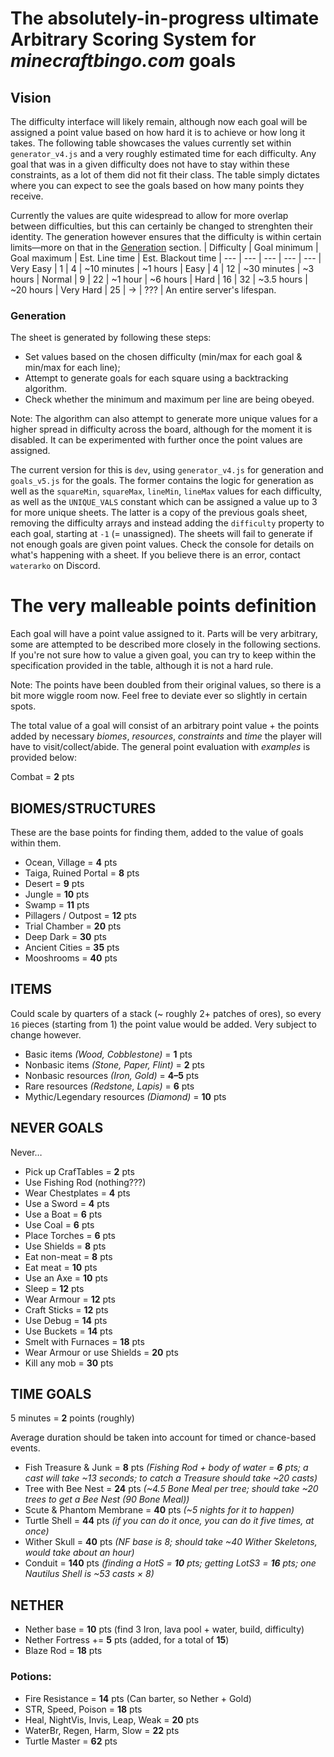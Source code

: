# The absolutely-in-progress ultimate **Arbitrary Scoring System** for *minecraftbingo.com* goals

## Vision
The difficulty interface will likely remain, although now each goal will be assigned a point value based on how hard it is to achieve or how long it takes. The following table showcases the values currently set within `generator_v4.js` and a very roughly estimated time for each difficulty. Any goal that was in a given difficulty does not have to stay within these constraints, as a lot of them did not fit their class. The table simply dictates where you can expect to see the goals based on how many points they receive.

Currently the values are quite widespread to allow for more overlap between difficulties, but this can certainly be changed to strenghten their identity. The generation however ensures that the difficulty is within certain limits—more on that in the [Generation](#generation) section.
| Difficulty    | Goal minimum  | Goal maximum  | Est. Line time    | Est. Blackout time
| ---			| ---			| ---			| ---				| ---
| Very Easy		| 1				| 4				| ~10 minutes		| ~1 hours
| Easy			| 4				| 12			| ~30 minutes		| ~3 hours
| Normal		| 9				| 22			| ~1 hour			| ~6 hours
| Hard			| 16			| 32			| ~3.5 hours		| ~20 hours
| Very Hard		| 25			| →				| ???				| An entire server's lifespan.

### Generation
The sheet is generated by following these steps:
- Set values based on the chosen difficulty (min/max for each goal & min/max for each line);
- Attempt to generate goals for each square using a backtracking algorithm.
- Check whether the minimum and maximum per line are being obeyed.

Note: The algorithm can also attempt to generate more unique values for a higher spread in difficulty across the board, although for the moment it is disabled. It can be experimented with further once the point values are assigned.

The current version for this is `dev`, using  `generator_v4.js` for generation and `goals_v5.js` for the goals. The former contains the logic for generation as well as the `squareMin`, `squareMax`, `lineMin`, `lineMax` values for each difficulty, as well as the `UNIQUE_VALS` constant which can be assigned a value up to 3 for more unique sheets. The latter is a copy of the previous goals sheet, removing the difficulty arrays and instead adding the `difficulty` property to each goal, starting at `-1` (= unassigned). The sheets will fail to generate if not enough goals are given point values. Check the console for details on what's happening with a sheet. If you believe there is an error, contact `waterarko` on Discord.

# The very malleable points definition
Each goal will have a point value assigned to it. Parts will be very arbitrary, some are attempted to be described more closely in the following sections. If you're not sure how to value a given goal, you can try to keep within the specification provided in the table, although it is not a hard rule. 

Note: The points have been doubled from their original values, so there is a bit more wiggle room now. Feel free to deviate ever so slightly in certain spots.

The total value of a goal will consist of an arbitrary point value + the points added by necessary *biomes*, *resources*, *constraints* and *time* the player will have to visit/collect/abide. The general point evaluation with *examples* is provided below:

Combat = **2** pts

## BIOMES/STRUCTURES
These are the base points for finding them, added to the value of goals within them.
- Ocean, Village = **4** pts
- Taiga, Ruined Portal = **8** pts
- Desert = **9** pts
- Jungle = **10** pts
- Swamp = **11** pts
- Pillagers / Outpost = **12** pts
- Trial Chamber = **20** pts
- Deep Dark = **30** pts
- Ancient Cities = **35** pts
- Mooshrooms = **40** pts

## ITEMS 
Could scale by quarters of a stack (~ roughly 2+ patches of ores), so every `16` pieces (starting from 1) the point value would be added. Very subject to change however.

- Basic items *(Wood, Cobblestone)* = **1** pts
- Nonbasic items *(Stone, Paper, Flint)* = **2** pts
- Nonbasic resources *(Iron, Gold)* = **4–5** pts
- Rare resources *(Redstone, Lapis)* = **6** pts
- Mythic/Legendary resources *(Diamond)* = **10** pts

## NEVER GOALS 
Never…
- Pick up CrafTables = **2** pts
- Use Fishing Rod (nothing???)
- Wear Chestplates = **4** pts
- Use a Sword = **4** pts
- Use a Boat = **6** pts
- Use Coal = **6** pts
- Place Torches = **6** pts
- Use Shields = **8** pts
- Eat non-meat = **8** pts
- Eat meat = **10** pts
- Use an Axe = **10** pts
- Sleep = **12** pts
- Wear Armour = **12** pts
- Craft Sticks = **12** pts
- Use Debug = **14** pts
- Use Buckets = **14** pts
- Smelt with Furnaces = **18** pts
- Wear Armour or use Shields = **20** pts
- Kill any mob = **30** pts

## TIME GOALS 
5 minutes = **2** points (roughly)

Average duration should be taken into account for timed or chance-based events.
- Fish Treasure & Junk = **8** pts
*(Fishing Rod + body of water = **6** pts; a cast will take ~13 seconds; to catch a Treasure should take ~20 casts)*
- Tree with Bee Nest = **24** pts
*(~4.5 Bone Meal per tree; should take ~20 trees to get a Bee Nest (90 Bone Meal))*
- Scute & Phantom Membrane = **40** pts
*(~5 nights for it to happen)*
- Turtle Shell = **44** pts
*(if you can do it once, you can do it five times, at once)*
- Wither Skull = **40** pts
*(NF base is 8; should take ~40 Wither Skeletons, would take about an hour)*
- Conduit = **140** pts
*(finding a HotS = **10** pts; getting LotS3 = **16** pts; one Nautilus Shell is ~53 casts × 8)*

## NETHER 
- Nether base = **10** pts 
(find 3 Iron, lava pool + water, build, difficulty)
- Nether Fortress += **5** pts (added, for a total of **15**)
- Blaze Rod = **18** pts
### Potions:
- Fire Resistance = **14** pts (Can barter, so Nether + Gold)
- STR, Speed, Poison = **18** pts
- Heal, NightVis, Invis, Leap, Weak = **20** pts
- WaterBr, Regen, Harm, Slow = **22** pts
- Turtle Master = **62** pts